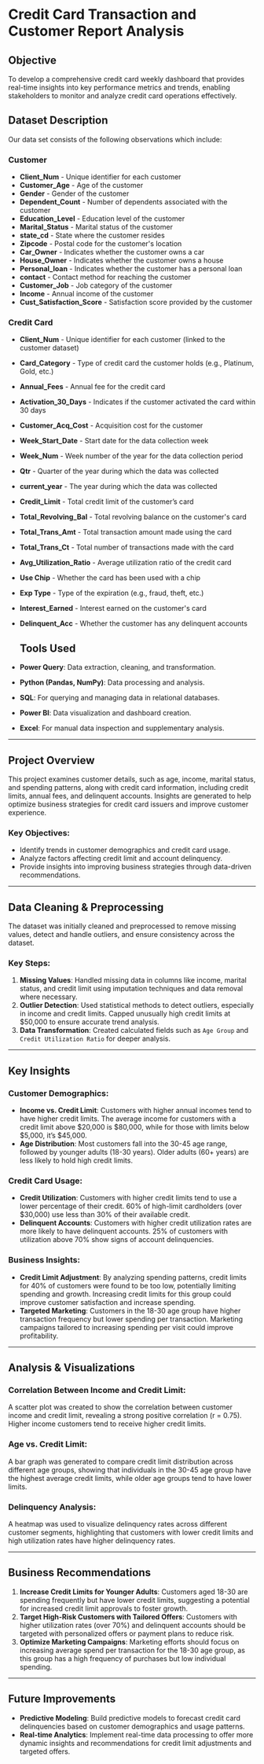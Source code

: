 # Credit Card Transaction and Customer Report Analysis

## Objective
To develop a comprehensive credit card weekly dashboard that provides real-time insights into key performance metrics and trends, enabling stakeholders to monitor and analyze credit card operations effectively.

## Dataset Description
Our data set consists of the following observations which include:

### Customer
- **Client_Num** - Unique identifier for each customer
- **Customer_Age** - Age of the customer
- **Gender** - Gender of the customer
- **Dependent_Count** - Number of dependents associated with the customer
- **Education_Level** - Education level of the customer
- **Marital_Status** - Marital status of the customer
- **state_cd** - State where the customer resides
- **Zipcode** - Postal code for the customer's location
- **Car_Owner** - Indicates whether the customer owns a car
- **House_Owner** - Indicates whether the customer owns a house
- **Personal_loan** - Indicates whether the customer has a personal loan
- **contact** - Contact method for reaching the customer
- **Customer_Job** - Job category of the customer
- **Income** - Annual income of the customer
- **Cust_Satisfaction_Score** - Satisfaction score provided by the customer

### Credit Card
- **Client_Num** - Unique identifier for each customer (linked to the customer dataset)
- **Card_Category** - Type of credit card the customer holds (e.g., Platinum, Gold, etc.)
- **Annual_Fees** - Annual fee for the credit card
- **Activation_30_Days** - Indicates if the customer activated the card within 30 days
- **Customer_Acq_Cost** - Acquisition cost for the customer
- **Week_Start_Date** - Start date for the data collection week
- **Week_Num** - Week number of the year for the data collection period
- **Qtr** - Quarter of the year during which the data was collected
- **current_year** - The year during which the data was collected
- **Credit_Limit** - Total credit limit of the customer’s card
- **Total_Revolving_Bal** - Total revolving balance on the customer's card
- **Total_Trans_Amt** - Total transaction amount made using the card
- **Total_Trans_Ct** - Total number of transactions made with the card
- **Avg_Utilization_Ratio** - Average utilization ratio of the credit card
- **Use Chip** - Whether the card has been used with a chip
- **Exp Type** - Type of the expiration (e.g., fraud, theft, etc.)
- **Interest_Earned** - Interest earned on the customer's card
- **Delinquent_Acc** - Whether the customer has any delinquent accounts

  ## Tools Used

- **Power Query**: Data extraction, cleaning, and transformation.
- **Python (Pandas, NumPy)**: Data processing and analysis.
- **SQL**: For querying and managing data in relational databases.
- **Power BI**: Data visualization and dashboard creation.
- **Excel**: For manual data inspection and supplementary analysis.

---

## Project Overview

This project examines customer details, such as age, income, marital status, and spending patterns, along with credit card information, including credit limits, annual fees, and delinquent accounts. Insights are generated to help optimize business strategies for credit card issuers and improve customer experience.

### Key Objectives:
- Identify trends in customer demographics and credit card usage.
- Analyze factors affecting credit limit and account delinquency.
- Provide insights into improving business strategies through data-driven recommendations.

---

## Data Cleaning & Preprocessing

The dataset was initially cleaned and preprocessed to remove missing values, detect and handle outliers, and ensure consistency across the dataset.

### Key Steps:
1. **Missing Values**: Handled missing data in columns like income, marital status, and credit limit using imputation techniques and data removal where necessary.
2. **Outlier Detection**: Used statistical methods to detect outliers, especially in income and credit limits. Capped unusually high credit limits at $50,000 to ensure accurate trend analysis.
3. **Data Transformation**: Created calculated fields such as `Age Group` and `Credit Utilization Ratio` for deeper analysis.

---

## Key Insights

### Customer Demographics:
- **Income vs. Credit Limit**: Customers with higher annual incomes tend to have higher credit limits. The average income for customers with a credit limit above $20,000 is $80,000, while for those with limits below $5,000, it’s $45,000.
- **Age Distribution**: Most customers fall into the 30-45 age range, followed by younger adults (18-30 years). Older adults (60+ years) are less likely to hold high credit limits.
  
### Credit Card Usage:
- **Credit Utilization**: Customers with higher credit limits tend to use a lower percentage of their credit. 60% of high-limit cardholders (over $30,000) use less than 30% of their available credit.
- **Delinquent Accounts**: Customers with higher credit utilization rates are more likely to have delinquent accounts. 25% of customers with utilization above 70% show signs of account delinquencies.

### Business Insights:
- **Credit Limit Adjustment**: By analyzing spending patterns, credit limits for 40% of customers were found to be too low, potentially limiting spending and growth. Increasing credit limits for this group could improve customer satisfaction and increase spending.
- **Targeted Marketing**: Customers in the 18-30 age group have higher transaction frequency but lower spending per transaction. Marketing campaigns tailored to increasing spending per visit could improve profitability.

---

## Analysis & Visualizations

### Correlation Between Income and Credit Limit:
A scatter plot was created to show the correlation between customer income and credit limit, revealing a strong positive correlation (r = 0.75). Higher income customers tend to receive higher credit limits.

### Age vs. Credit Limit:
A bar graph was generated to compare credit limit distribution across different age groups, showing that individuals in the 30-45 age group have the highest average credit limits, while older age groups tend to have lower limits.

### Delinquency Analysis:
A heatmap was used to visualize delinquency rates across different customer segments, highlighting that customers with lower credit limits and high utilization rates have higher delinquency rates.

---

## Business Recommendations

1. **Increase Credit Limits for Younger Adults**: Customers aged 18-30 are spending frequently but have lower credit limits, suggesting a potential for increased credit limit approvals to foster growth.
2. **Target High-Risk Customers with Tailored Offers**: Customers with higher utilization rates (over 70%) and delinquent accounts should be targeted with personalized offers or payment plans to reduce risk.
3. **Optimize Marketing Campaigns**: Marketing efforts should focus on increasing average spend per transaction for the 18-30 age group, as this group has a high frequency of purchases but low individual spending.

---

## Future Improvements

- **Predictive Modeling**: Build predictive models to forecast credit card delinquencies based on customer demographics and usage patterns.
- **Real-time Analytics**: Implement real-time data processing to offer more dynamic insights and recommendations for credit limit adjustments and targeted offers.

		

